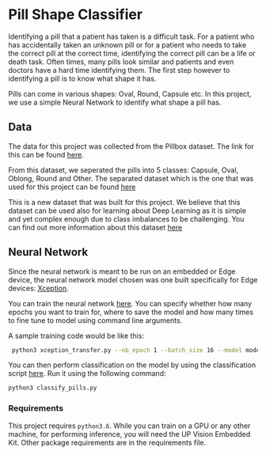 # Pill Shape Classifier

Identifying a pill that a patient has taken is a difficult task. For a patient who has accidentally taken an unknown pill or for a patient who needs to take the correct pill at the correct time, identifying the correct pill can be a life or death task. Often times, many pills look similar and patients and even doctors have a hard time identifying them. The first step however to identifying a pill is to know what shape it has.

Pills can come in various shapes: Oval, Round, Capsule etc. In this project, we use a simple Neural Network to identify what shape a pill has.

## Data

The data for this project was collected from the Pillbox dataset. The link for this can be found [here](https://pillbox.nlm.nih.gov/developer.html#data).

From this dataset, we seperated the pills into 5 classes: Capsule, Oval, Oblong, Round and Other. The separated dataset which is the one that was used for this project can be found [here]()

This is a new dataset that was built for this project. We believe that this dataset can be used also for learning about Deep Learning as it is simple and yet complex enough due to class imbalances to be challenging. You can find out more information about this dataset [here]()

## Neural Network

Since the neural network is meant to be run on an embedded or Edge device, the neural network model chosen was one built specifically for Edge devices: [Xception](https://arxiv.org/abs/1610.02357).

You can train the neural network [here](xception_transfer.py). You can specify whether how many epochs you want to train for, where to save the model and how many times to fine tune to model using command line arguments.

A sample training code would be like this:

```bash
 python3 xception_transfer.py --nb_epoch 1 --batch_size 16 --model models/model.h5
```

You can then perform classification on the model by using the classification script [here](classify_pills.py). Run it using the following command:

```bash
python3 classify_pills.py
```

### Requirements

This project requires `python3.6`. While you can train on a GPU or any other machine, for performing inference, you will need the UP Vision Embedded Kit. Other package requirements are in the requirements file.